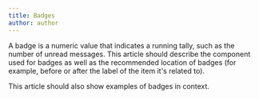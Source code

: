 ```yaml
---
title: Badges
author: author
---
```


A badge is a numeric value that indicates a running tally, such as the number of unread messages. This article should describe the component used for badges as well as the recommended location of badges (for example, before or after the label of the item it's related to).

This article should also show examples of badges in context.
